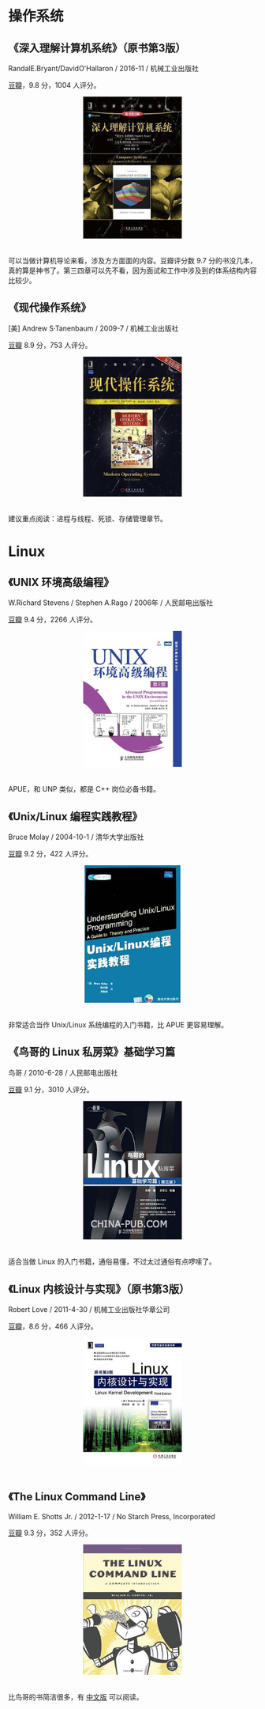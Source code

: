 # 操作系统

## 《深入理解计算机系统》（原书第3版） 

RandalE.Bryant/DavidO'Hallaron / 2016-11 / 机械工业出版社

[豆瓣](https://book.douban.com/subject/26912767/)，9.8 分，1004 人评分。

<div align="center"> <img src="pics/书单-操作系统-深入理解计算机系统（原书第3版）.jpg" width=200px/> </div><br>

可以当做计算机导论来看，涉及方方面面的内容。豆瓣评分数 9.7 分的书没几本，真的算是神书了。第三四章可以先不看，因为面试和工作中涉及到的体系结构内容比较少。



## 《现代操作系统》

[美] Andrew S·Tanenbaum / 2009-7 / 机械工业出版社

[豆瓣](https://book.douban.com/subject/3852290/) 8.9 分，753 人评分。

<div align="center"> <img src="pics/书单-操作系统-现代操作系统（第3版）.jpg" width=200px/> </div><br>

建议重点阅读：进程与线程、死锁、存储管理章节。





# Linux

## 《UNIX 环境高级编程》

W.Richard Stevens / Stephen A.Rago / 2006年 / 人民邮电出版社

[豆瓣](https://book.douban.com/subject/1788421/) 9.4 分，2266 人评分。

<div align="center"> <img src="pics/书单-操作系统-UNIX环境高级编程.jpg" width=200px/> </div><br>

APUE，和 UNP 类似，都是 C++ 岗位必备书籍。



## 《Unix/Linux 编程实践教程》

Bruce Molay / 2004-10-1 / 清华大学出版社

[豆瓣](https://book.douban.com/subject/1219329/) 9.2 分，422 人评分。

<div align="center"> <img src="pics/书单-操作系统-UnixLinux编程实践教程.jpg" width=200px/> </div><br>

非常适合当作 Unix/Linux 系统编程的入门书籍，比 APUE 更容易理解。



## 《鸟哥的 Linux 私房菜》基础学习篇

鸟哥 / 2010-6-28 / 人民邮电出版社

[豆瓣](https://book.douban.com/subject/4889838/) 9.1 分，3010 人评分。

<div align="center"> <img src="pics/书单-操作系统-鸟哥的Linux私房菜基础学习篇.jpg" width=200px/> </div><br>

适合当做 Linux 的入门书籍，通俗易懂，不过太过通俗有点啰嗦了。

 

## 《Linux 内核设计与实现》（原书第3版）

Robert Love / 2011-4-30 / 机械工业出版社华章公司

[豆瓣](https://book.douban.com/subject/6097773/)，8.6 分，466 人评分。

<div align="center"> <img src="pics/书单-操作系统-Linux内核设计与实现(原书第3版).jpg" width=200px/> </div><br>



## 《The Linux Command Line》

William E. Shotts Jr. / 2012-1-17 / No Starch Press, Incorporated

[豆瓣](https://book.douban.com/subject/6806862/) 9.3 分，352 人评分。

<div align="center"> <img src="pics/书单-计算机网络-The Linux Command Line.jpg" width=200px/> </div><br>

比鸟哥的书简洁很多，有 [中文版](http://billie66.github.io/TLCL/book/) 可以阅读。



 

